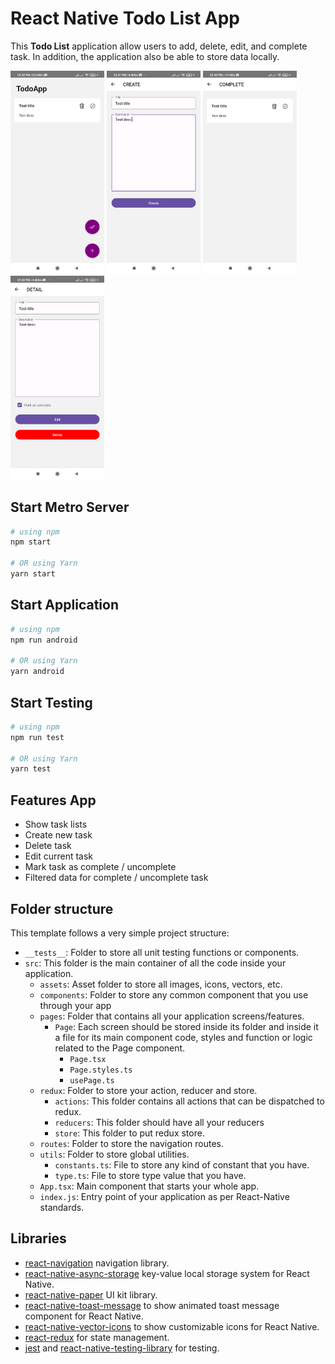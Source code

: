 # React Native Todo List App

This **Todo List** application allow users to add, delete, edit, and complete task. In addition, the application also be able to store data locally.

<img src="./screenshots/home.png" alt="Image 1" width="150">
<img src="./screenshots/create.png" alt="Image 2" width="150">
<img src="./screenshots/complete.png" alt="Image 3" width="150">
<img src="./screenshots/detail.png" alt="Image 4" width="150">

## Start Metro Server

```bash
# using npm
npm start

# OR using Yarn
yarn start
```

## Start Application

```bash
# using npm
npm run android

# OR using Yarn
yarn android
```

## Start Testing

```bash
# using npm
npm run test

# OR using Yarn
yarn test
```

## Features App

- Show task lists
- Create new task
- Delete task
- Edit current task
- Mark task as complete / uncomplete
- Filtered data for complete / uncomplete task

## Folder structure

This template follows a very simple project structure:

- `__tests__`: Folder to store all unit testing functions or components.
- `src`: This folder is the main container of all the code inside your application.
  - `assets`: Asset folder to store all images, icons, vectors, etc.
  - `components`: Folder to store any common component that you use through your app
  - `pages`: Folder that contains all your application screens/features.
    - `Page`: Each screen should be stored inside its folder and inside it a file for its main component code, styles and function or logic related to the Page component.
      - `Page.tsx`
      - `Page.styles.ts`
      - `usePage.ts`
  - `redux`: Folder to store your action, reducer and store.
    - `actions`: This folder contains all actions that can be dispatched to redux.
    - `reducers`: This folder should have all your reducers
    - `store`: This folder to put redux store.
  - `routes`: Folder to store the navigation routes.
  - `utils`: Folder to store global utilities.
    - `constants.ts`: File to store any kind of constant that you have.
    - `type.ts`: File to store type value that you have.
  - `App.tsx`: Main component that starts your whole app.
  - `index.js`: Entry point of your application as per React-Native standards.

## Libraries

- [react-navigation](https://reactnavigation.org/) navigation library.
- [react-native-async-storage](https://github.com/react-native-async-storage/async-storage) key-value local storage system for React Native.
- [react-native-paper](https://github.com/callstack/react-native-paper) UI kit library.
- [react-native-toast-message](https://github.com/calintamas/react-native-toast-message) to show animated toast message component for React Native.
- [react-native-vector-icons](https://github.com/oblador/react-native-vector-icons) to show customizable icons for React Native.
- [react-redux](https://github.com/reduxjs/react-redux) for state management.
- [jest](https://facebook.github.io/jest/) and [react-native-testing-library](https://github.com/callstack/react-native-testing-library) for testing.